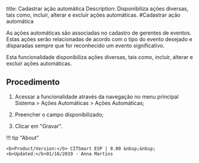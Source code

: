 title: Cadastrar ação automática
Description: Disponibiliza ações diversas, tais como, incluir, alterar e excluir ações automáticas.
#Cadastrar ação automática

As ações automáticas são associadas no cadastro de gerentes de eventos. Estas
ações serão relacionadas de acordo com o tipo do evento desejado e disparadas
sempre que for reconhecido um evento significativo.

Esta funcionalidade disponibiliza ações diversas, tais como, incluir, alterar e
excluir ações automáticas.

Procedimento
----------------

1.  Acessar a funcionalidade através da navegação no menu principal Sistema \>
    Ações Automáticas \> Ações Automáticas;

2.  Preencher o campo disponibilizado;

3.  Clicar em "Gravar".


!!! tip "About"

    <b>Product/Version:</b> CITSmart ESP | 8.00 &nbsp;&nbsp;
    <b>Updated:</b>01/16/2019 - Anna Martins
